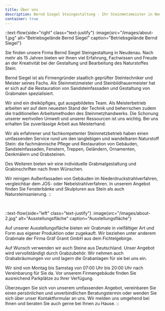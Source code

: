 ```yaml
---
title: Über uns
description: Bernd Siegel Steingestaltung - Ihr Steinmetzmeister in Neudenau.
container: true
---
```


::text-flow{side="right" class="text-justify"}
:image{src="/images/about-1.jpg" alt="Betriebsgelände Bernd Siegel" caption="Betriebsgelände Bernd Siegel"}

Sie finden unsere Firma Bernd Siegel Steingestaltung in Neudenau. Nach mehr als 15 Jahren bieten wir Ihnen viel Erfahrung, Fachwissen und Freude an der Kreativität bei der Gestaltung und Bearbeitung des Naturstoffes Stein.

Bernd Siegel ist als Firmengründer staatlich geprüfter Steintechniker und Meister seines Fachs. Als Steinmetzmeister und Steinbildhauermeister hat er sich auf die Restauration von Sandsteinfassaden und Gestaltung von Grabmalen spezialisiert.

Wir sind ein dreiköpfiges, gut ausgebildetes Team. Als Meisterbetrieb arbeiten wir auf dem neuesten Stand der Technik und beherrschen zudem die traditionellen Arbeitsmethoden des Steinmetzhandwerks. Die Schonung unserer wertvollen Umwelt und unserer Ressourcen ist uns wichtig. Bei uns erhalten Sie zuverlässige Arbeit aus Meisterhand.

Wir als erfahrener und fachkompetenter Steinmetzbetrieb haben einen umfassenden Service rund um den langlebigen und wandelbaren Naturstoff Stein: die fachmännische Pflege und Restauration von Gebäuden, Sandsteinfassaden, Fenstern, Treppen, Geländern, Ornamenten, Denkmälern und Grabsteinen.

Des Weiteren bieten wir eine individuelle Grabmalgestaltung und Grabinschriften nach Ihren Wünschen.

Wir reinigen Außenfassaden von Gebäuden im Niederdruckstrahlverfahren, vergleichbar dem JOS- oder Nebelstrahlverfahren. In unserem Angebot finden Sie Fensterbänke und Skulpturen aus Stein als auch Natursteinsanierung.
::

<br>

::text-flow{side="left" class="text-justify"}
:image{src="/images/about-2.jpg" alt="Ausstellungsfläche" caption="Ausstellungsfläche"}

Auf unserer Ausstellungsfläche bieten wir Grabmale in vielfältiger Art und Form aus eigener Produktion oder zugekauft. Wir beziehen unter anderem Grabmale der Firma Gräf Granit GmbH aus dem Fichtelgebirge.

Auf Wunsch verwenden wir auch Steine aus Deutschland. Unser Angebot wird vervollständigt durch Grabzubehör. Wir nehmen auch Grababräumungen vor und lagern die Grabanlagen für sie bei uns ein.

Wir sind von Montag bis Samstag von 07:00 Uhr bis 20:00 Uhr nach Vereinbarung für Sie da. Vor unserem Firmengebäude finden Sie ausreichend Parkplätze zu Ihrer Verfügung.

Überzeugen Sie sich von unserem umfassenden Angebot, vereinbaren Sie einen persönlichen und unverbindlichen Beratungstermin oder wenden Sie sich über unser Kontaktformular an uns. Wir melden uns umgehend bei Ihnen und beraten Sie auch gerne bei Ihnen zu Hause.
::
